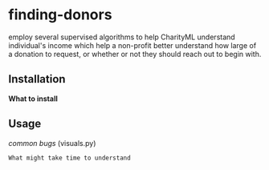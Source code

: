 # finding-donors
 employ several supervised algorithms to help CharityML understand individual's income which help a non-profit better understand how large of a donation to request, or whether or not they should reach out to begin with. 
 
 ## Installation 
 **What to install**
 
 ## Usage
_common bugs_ (visuals.py)

`What might take time to understand`
